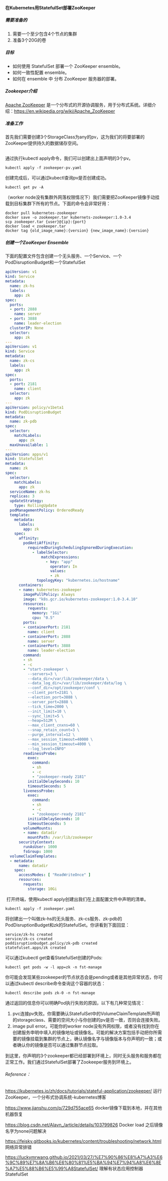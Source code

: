 #### 在Kubernetes用StatefulSet部署ZooKeeper



##### 需要准备的

1. 需要一个至少包含4个节点的集群
1. 准备3个20G的卷

##### 目标

- 如何使用 StatefulSet 部署一个 ZooKeeper ensemble。
- 如何一致性配置 ensemble。
- 如何在 ensemble 中 分布 ZooKeeper 服务器的部署。

##### Zookeeper介绍

[Apache ZooKeeper](https://zookeeper.apache.org/doc/current/) 是一个分布式的开源协调服务，用于分布式系统。详细介绍：https://en.wikipedia.org/wiki/Apache_ZooKeeper

##### 准备工作

首先我们需要创建3个StorageClass为any的pv，这为我们的将要部署的ZooKeeper提供持久的数据储存空间。

```yaml
```

通过执行kubectl apply命令，我们可以创建出上面声明的3个pv。

```shell
kubectl apply -f zookeeper-pv.yaml
```

创建完成后，可以通过kubectl查询pv是否创建成功。

```shell
kubectl get pv -A
```

（worker node没有集群外网落权限情况下）我们需要把ZooKeeper镜像手动挂载到目标集群下所有的节点。下面的命令会非常好用：

```shell
docker pull kubernetes-zookeeper
docker save -o zookeeper.tar kubernets-zookeeper:1.0-3.4
scp zookeeper.tar {user}@{ip}:{port}
docker load < zookeeper.tar
docker tag {old_image_name}:{version} {new_image_name}:{version}
```

##### 创建一个ZooKeeper Ensemble

下面的配置文件包含创建一个无头服务、一个Service、一个PodDisruptionBudget和一个StatefulSet

```yaml
apiVersion: v1
kind: Service
metadata:
  name: zk-hs
  labels:
    app: zk
spec:
  ports:
  - port: 2888
    name: server
  - port: 3888
    name: leader-election
  clusterIP: None
  selector:
    app: zk
---
apiVersion: v1
kind: Service
metadata:
  name: zk-cs
  labels:
    app: zk
spec:
  ports:
  - port: 2181
    name: client
  selector:
    app: zk
---
apiVersion: policy/v1beta1
kind: PodDisruptionBudget
metadata:
  name: zk-pdb
spec:
  selector:
    matchLabels:
      app: zk
  maxUnavailable: 1
---
apiVersion: apps/v1
kind: StatefulSet
metadata:
  name: zk
spec:
  selector:
    matchLabels:
      app: zk
  serviceName: zk-hs
  replicas: 3
  updateStrategy:
    type: RollingUpdate
  podManagementPolicy: OrderedReady
  template:
    metadata:
      labels:
        app: zk
    spec:
      affinity:
        podAntiAffinity:
          requiredDuringSchedulingIgnoredDuringExecution:
            - labelSelector:
                matchExpressions:
                  - key: "app"
                    operator: In
                    values:
                    - zk
              topologyKey: "kubernetes.io/hostname"
      containers:
      - name: kubernetes-zookeeper
        imagePullPolicy: Always
        image: "k8s.gcr.io/kubernetes-zookeeper:1.0-3.4.10"
        resources:
          requests:
            memory: "1Gi"
            cpu: "0.5"
        ports:
        - containerPort: 2181
          name: client
        - containerPort: 2888
          name: server
        - containerPort: 3888
          name: leader-election
        command:
        - sh
        - -c
        - "start-zookeeper \
          --servers=3 \
          --data_dir=/var/lib/zookeeper/data \
          --data_log_dir=/var/lib/zookeeper/data/log \
          --conf_dir=/opt/zookeeper/conf \
          --client_port=2181 \
          --election_port=3888 \
          --server_port=2888 \
          --tick_time=2000 \
          --init_limit=10 \
          --sync_limit=5 \
          --heap=512M \
          --max_client_cnxns=60 \
          --snap_retain_count=3 \
          --purge_interval=12 \
          --max_session_timeout=40000 \
          --min_session_timeout=4000 \
          --log_level=INFO"
        readinessProbe:
          exec:
            command:
            - sh
            - -c
            - "zookeeper-ready 2181"
          initialDelaySeconds: 10
          timeoutSeconds: 5
        livenessProbe:
          exec:
            command:
            - sh
            - -c
            - "zookeeper-ready 2181"
          initialDelaySeconds: 10
          timeoutSeconds: 5
        volumeMounts:
        - name: datadir
          mountPath: /var/lib/zookeeper
      securityContext:
        runAsUser: 1000
        fsGroup: 1000
  volumeClaimTemplates:
  - metadata:
      name: datadir
    spec:
      accessModes: [ "ReadWriteOnce" ]
      resources:
        requests:
          storage: 10Gi
```

 打开终端，使用kubectl apply创建出我们在上面配置文件中声明的清单。

```shell
kubectl apply -f zookeeper.yaml
```

将创建出一个叫做zk-hs的无头服务、zk-cs服务、zk-pdb的PodDisruptionBudget和zk的StatefulSet。你讲看到下面回显：

```shell
service/zk-hs created
service/zk-cs created
poddisruptionbudget.policy/zk-pdb created
statefulset.apps/zk created
```

可以通过kubectl get查看StatefulSet创建的Pods:

```shell
kubectl get pods -w -l app=zk -n fst-manage
```

你可能会发现某些zookeeper的节点状态会是pending或者是其他异常状态，你可以通过kubectl describe命令查询这个容器的状态：

```shell
kubectl describe pods zk-0 -n fst-manage
```

通过返回的信息你可以明确Pod执行失败的原因，以下有几种常见情况：

1. pvc连接pv失败。你需要确认StatefulSet中的VolumeClaimTemplate所声明的storageclass、需要的空间大小与你创建的pv是否一致，否则会连接失败。
2. image pull error。可能你的worker node没有外网权限，或者没有找到你在创建服务申明中填入的镜像地址或镜像名。可能的解决方案包括手动把你所需要的镜像挂载到集群的节点上，确认镜像名字与镜像版本与你声明的一致；或者确认你的镜像是否可以通过集群节点拉取。

到这里，你声明的3个zookeeper都已经部署到环境上，同时无头服务和服务都在正常工作。我们通过StatefulSet部署了Zookeeper服务到环境上。



###### Reference：

https://kubernetes.io/zh/docs/tutorials/stateful-application/zookeeper/ 运行 ZooKeeper，一个分布式协调系统-kubernetes博客

https://www.jianshu.com/p/729d755ace65 docker镜像下载到本地，并在其他机器恢复

https://blog.csdn.net/Alavn_/article/details/103799826 Docker load 之后镜像名字为none问题解决

https://feisky.gitbooks.io/kubernetes/content/troubleshooting/network.html 网络异常排错

https://luckymrwang.github.io/2021/03/27/%E7%90%86%E8%A7%A3%E6%9C%89%E7%8A%B6%E6%80%81%E5%BA%94%E7%94%A8%E6%8E%A7%E5%88%B6%E5%99%A8StatefulSet/ 理解有状态应用控制器StatefulSet
